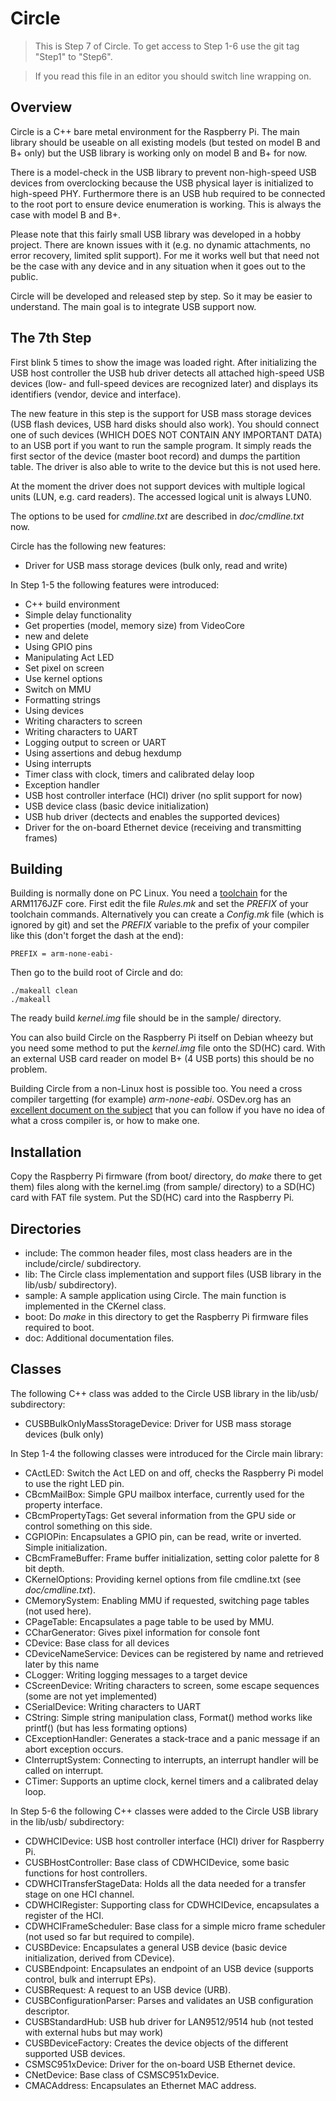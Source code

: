 Circle
======

> This is Step 7 of Circle. To get access to Step 1-6 use the git tag "Step1" to "Step6".

> If you read this file in an editor you should switch line wrapping on.

Overview
--------

Circle is a C++ bare metal environment for the Raspberry Pi. The main library should be useable on all existing models (but tested on model B and B+ only) but the USB library is working only on model B and B+ for now.

There is a model-check in the USB library to prevent non-high-speed USB devices from overclocking because the USB physical layer is initialized to high-speed PHY. Furthermore there is an USB hub required to be connected to the root port to ensure device enumeration is working. This is always the case with model B and B+.

Please note that this fairly small USB library was developed in a hobby project. There are known issues with it (e.g. no dynamic attachments, no error recovery, limited split support). For me it works well but that need not be the case with any device and in any situation when it goes out to the public.

Circle will be developed and released step by step. So it may be easier to understand. The main goal is to integrate USB support now.

The 7th Step
------------

First blink 5 times to show the image was loaded right. After initializing the USB host controller the USB hub driver detects all attached high-speed USB devices (low- and full-speed devices are recognized later) and displays its identifiers (vendor, device and interface).

The new feature in this step is the support for USB mass storage devices (USB flash devices, USB hard disks should also work). You should connect one of such devices (WHICH DOES NOT CONTAIN ANY IMPORTANT DATA) to an USB port if you want to run the sample program. It simply reads the first sector of the device (master boot record) and dumps the partition table. The driver is also able to write to the device but this is not used here.

At the moment the driver does not support devices with multiple logical units (LUN, e.g. card readers). The accessed logical unit is always LUN0.

The options to be used for *cmdline.txt* are described in *doc/cmdline.txt* now.

Circle has the following new features:

* Driver for USB mass storage devices (bulk only, read and write)

In Step 1-5 the following features were introduced:

* C++ build environment
* Simple delay functionality
* Get properties (model, memory size) from VideoCore
* new and delete
* Using GPIO pins
* Manipulating Act LED
* Set pixel on screen
* Use kernel options
* Switch on MMU
* Formatting strings
* Using devices
* Writing characters to screen
* Writing characters to UART
* Logging output to screen or UART
* Using assertions and debug hexdump
* Using interrupts
* Timer class with clock, timers and calibrated delay loop
* Exception handler
* USB host controller interface (HCI) driver (no split support for now)
* USB device class (basic device initialization)
* USB hub driver (dectects and enables the supported devices)
* Driver for the on-board Ethernet device (receiving and transmitting frames)

Building
--------

Building is normally done on PC Linux. You need a [toolchain](http://elinux.org/Rpi_Software#ARM) for the ARM1176JZF core. First edit the file *Rules.mk* and set the *PREFIX* of your toolchain commands. Alternatively you can create a *Config.mk* file (which is ignored by git) and set the *PREFIX* variable to the prefix of your compiler like this (don't forget the dash at the end):

`PREFIX = arm-none-eabi-`

Then go to the build root of Circle and do:

`./makeall clean`  
`./makeall`

The ready build *kernel.img* file should be in the sample/ directory.

You can also build Circle on the Raspberry Pi itself on Debian wheezy but you need some method to put the *kernel.img* file onto the SD(HC) card. With an external USB card reader on model B+ (4 USB ports) this should be no problem.

Building Circle from a non-Linux host is possible too. You need a cross compiler targetting (for example) *arm-none-eabi*. OSDev.org has an [excellent document on the subject](http://wiki.osdev.org/GCC_Cross-Compiler) that you can follow if you have no idea of what a cross compiler is, or how to make one.

Installation
------------

Copy the Raspberry Pi firmware (from boot/ directory, do *make* there to get them) files along with the kernel.img (from sample/ directory) to a SD(HC) card with FAT file system. Put the SD(HC) card into the Raspberry Pi.

Directories
-----------

* include: The common header files, most class headers are in the include/circle/ subdirectory.
* lib: The Circle class implementation and support files (USB library in the lib/usb/ subdirectory).
* sample: A sample application using Circle. The main function is implemented in the CKernel class.
* boot: Do *make* in this directory to get the Raspberry Pi firmware files required to boot.
* doc: Additional documentation files.

Classes
-------

The following C++ class was added to the Circle USB library in the lib/usb/ subdirectory:

* CUSBBulkOnlyMassStorageDevice: Driver for USB mass storage devices (bulk only)

In Step 1-4 the following classes were introduced for the Circle main library:

* CActLED: Switch the Act LED on and off, checks the Raspberry Pi model to use the right LED pin.
* CBcmMailBox: Simple GPU mailbox interface, currently used for the property interface.
* CBcmPropertyTags: Get several information from the GPU side or control something on this side.
* CGPIOPin: Encapsulates a GPIO pin, can be read, write or inverted. Simple initialization.
* CBcmFrameBuffer: Frame buffer initialization, setting color palette for 8 bit depth.
* CKernelOptions: Providing kernel options from file cmdline.txt (see *doc/cmdline.txt*).
* CMemorySystem: Enabling MMU if requested, switching page tables (not used here).
* CPageTable: Encapsulates a page table to be used by MMU.
* CCharGenerator: Gives pixel information for console font
* CDevice: Base class for all devices
* CDeviceNameService: Devices can be registered by name and retrieved later by this name
* CLogger: Writing logging messages to a target device
* CScreenDevice: Writing characters to screen, some escape sequences (some are not yet implemented)
* CSerialDevice: Writing characters to UART
* CString: Simple string manipulation class, Format() method works like printf() (but has less formating options)
* CExceptionHandler: Generates a stack-trace and a panic message if an abort exception occurs.
* CInterruptSystem: Connecting to interrupts, an interrupt handler will be called on interrupt.
* CTimer: Supports an uptime clock, kernel timers and a calibrated delay loop.

In Step 5-6 the following C++ classes were added to the Circle USB library in the lib/usb/ subdirectory:

* CDWHCIDevice: USB host controller interface (HCI) driver for Raspberry Pi.
* CUSBHostController: Base class of CDWHCIDevice, some basic functions for host controllers.
* CDWHCITransferStageData: Holds all the data needed for a transfer stage on one HCI channel.
* CDWHCIRegister: Supporting class for CDWHCIDevice, encapsulates a register of the HCI.
* CDWHCIFrameScheduler: Base class for a simple micro frame scheduler (not used so far but required to compile).
* CUSBDevice: Encapsulates a general USB device (basic device initialization, derived from CDevice).
* CUSBEndpoint: Encapsulates an endpoint of an USB device (supports control, bulk and interrupt EPs).
* CUSBRequest: A request to an USB device (URB).
* CUSBConfigurationParser: Parses and validates an USB configuration descriptor.
* CUSBStandardHub: USB hub driver for LAN9512/9514 hub (not tested with external hubs but may work)
* CUSBDeviceFactory: Creates the device objects of the different supported USB devices.
* CSMSC951xDevice: Driver for the on-board USB Ethernet device.
* CNetDevice: Base class of CSMSC951xDevice.
* CMACAddress: Encapsulates an Ethernet MAC address.
